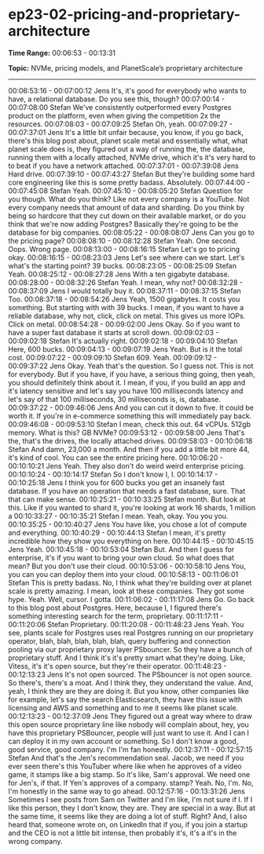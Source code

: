 # ep23-02-pricing-and-proprietary-architecture

**Time Range:** 00:06:53 - 00:13:31

**Topic:** NVMe, pricing models, and PlanetScale’s proprietary architecture

---

00:06:53:16 - 00:07:00:12
Jens
It's, it's good for everybody who wants to have, a relational database. Do you see this, though?
00:07:00:14 - 00:07:08:00
Stefan
We've consistently outperformed every Postgres product on the platform, even when giving the
competition 2x the resources.
00:07:08:03 - 00:07:09:25
Stefan
Oh, yeah.
00:07:09:27 - 00:07:37:01
Jens
It's a little bit unfair because, you know, if you go back, there's this blog post about, planet scale
metal and essentially what, what planet scale does is, they figured out a way of running the, the
database, running them with a locally attached, NVMe drive, which it's it's very hard to to beat if
you have a network attached.
00:07:37:01 - 00:07:39:08
Jens
Hard drive.
00:07:39:10 - 00:07:43:27
Stefan
But they're building some hard core engineering like this is some pretty badass. Absolutely.
00:07:44:00 - 00:07:45:08
Stefan
Yeah.
00:07:45:10 - 00:08:05:20
Stefan
Question for you though. What do you think? Like not every company is a YouTube. Not every
company needs that amount of data and sharding. Do you think by being so hardcore that they
cut down on their available market, or do you think that we're now adding Postgres? Basically
they're going to be the database for big companies.
00:08:05:22 - 00:08:08:07
Jens
Can you go to the pricing page?
00:08:08:10 - 00:08:12:28
Stefan
Yeah. One second. Oops. Wrong page.
00:08:13:00 - 00:08:16:15
Stefan
Let's go to pricing okay.
00:08:16:15 - 00:08:23:03
Jens
Let's see where can we start. Let's what's the starting point? 39 bucks.
00:08:23:05 - 00:08:25:09
Stefan
Yeah.
00:08:25:12 - 00:08:27:28
Jens
With a ten gigabyte database.
00:08:28:00 - 00:08:32:26
Stefan
Yeah. I mean, why not?
00:08:32:28 - 00:08:37:09
Jens
I would totally buy it.
00:08:37:11 - 00:08:37:15
Stefan
Too.
00:08:37:18 - 00:08:54:26
Jens
Yeah, 1500 gigabytes. It costs you something. But starting with with 39 bucks. I mean, if you
want to have a reliable database, why not, click, click on metal. This gives us more IOPs. Click
on metal.
00:08:54:28 - 00:09:02:00
Jens
Okay. So if you want to have a super fast database it starts at scroll down.
00:09:02:03 - 00:09:02:18
Stefan
It's actually right.
00:09:02:18 - 00:09:04:10
Stefan
Here, 600 bucks.
00:09:04:13 - 00:09:07:19
Jens
Yeah. But is it the total cost.
00:09:07:22 - 00:09:09:10
Stefan
609. Yeah.
00:09:09:12 - 00:09:37:22
Jens
Okay. Yeah that's the question. So I guess not. This is not for everybody. But if you have, if you
have, a serious thing going, then yeah, you should definitely think about it. I mean, if you, if you
build an app and it's latency sensitive and let's say you have 100 milliseconds latency and let's
say of that 100 milliseconds, 30 milliseconds is, is, database.
00:09:37:22 - 00:09:46:06
Jens
And you can cut it down to five. It could be worth it. If you're in e-commerce something this will
immediately pay back.
00:09:46:08 - 00:09:53:10
Stefan
I mean, check this out. 64 vCPUs. 512gb memory. What is this? GB NVMe?
00:09:53:12 - 00:09:58:00
Jens
That's the, that's the drives, the locally attached drives.
00:09:58:03 - 00:10:06:18
Stefan
And damn, 23,000 a month. And then if you add a little bit more 44, it's kind of cool. You can see
the entire pricing here.
00:10:06:20 - 00:10:10:21
Jens
Yeah. They also don't do weird weird enterprise pricing.
00:10:10:24 - 00:10:14:17
Stefan
So I don't know I, I.
00:10:14:17 - 00:10:25:18
Jens
I think you for 600 bucks you get an insanely fast database. If you have an operation that needs
a fast database, sure. That that can make sense.
00:10:25:21 - 00:10:33:25
Stefan
month.
But look at this. Like if you wanted to shard it, you're looking at work 16 shards, 1 million a
00:10:33:27 - 00:10:35:21
Stefan
I mean. Yeah, okay. You you you.
00:10:35:25 - 00:10:40:27
Jens
You have like, you chose a lot of compute and everything.
00:10:40:29 - 00:10:44:13
Stefan
I mean, it's pretty incredible how they show you everything on here.
00:10:44:15 - 00:10:45:15
Jens
Yeah.
00:10:45:18 - 00:10:53:04
Stefan
But. And then I guess for enterprise, it's if you want to bring your own cloud. So what does that
mean? But you don't use their cloud.
00:10:53:06 - 00:10:58:10
Jens
You, you can you can deploy them into your cloud.
00:10:58:13 - 00:11:06:01
Stefan
This is pretty badass. No, I think what they're building over at planet scale is pretty amazing. I
mean, look at these companies. They got some hype. Yeah. Well, cursor. I gotta.
00:11:06:02 - 00:11:17:08
Jens
Go. Go back to this blog post about Postgres. Here, because I, I figured there's something
interesting search for the term, proprietary.
00:11:17:11 - 00:11:20:06
Stefan
Proprietary.
00:11:20:08 - 00:11:48:23
Jens
Yeah. You see, plants scale for Postgres uses real Postgres running on our proprietary operator,
blah, blah, blah, blah, blah, query buffering and connection pooling via our proprietary proxy
layer PSbouncer. So they have a bunch of proprietary stuff. And I think it's it's pretty smart what
they're doing. Like, Vitess, it's it's open source, but they're their operator.
00:11:48:23 - 00:12:13:23
Jens
It's not open sourced. The PSbouncer is not open source. So there's, there's a moat. And I think
they, they understand the value. And, yeah, I think they are they are doing it. But you know,
other companies like for example, let's say the search Elasticsearch, they have this issue with
licensing and AWS and something and to me it seems like planet scale.
00:12:13:23 - 00:12:37:09
Jens
They figured out a great way where to draw this open source proprietary line like nobody will
complain about, hey, you have this proprietary PSBouncer, people will just want to use it. And I
can I can deploy it in my own account or something. So I don't know a good, good service, good
company. I'm I'm fan honestly.
00:12:37:11 - 00:12:57:15
Stefan
And that's the Jen's recommendation seal. Jacob, we need if you ever seen there's this
YouTuber where like when he approves of a video game, it stamps like a big stamp. So it's like,
Sam's approval. We need one for Jen's, if that. If Yen's approves of a company. stamp? Yeah.
No, I'm. No, I'm honestly in the same way to go ahead.
00:12:57:16 - 00:13:31:26
Jens
Sometimes I see posts from Sam on Twitter and I'm like, I'm not sure if I. If I like this person,
they I don't know, they are. They are special in a way. But at the same time, it seems like they
are doing a lot of stuff. Right? And, I also heard that, someone wrote on, on LinkedIn that if you,
if you join a startup and the CEO is not a little bit intense, then probably it's, it's a it's in the
wrong company.